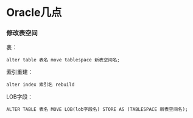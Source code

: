 # Oracle几点
### 修改表空间
表：
    
    alter table 表名 move tablespace 新表空间名;
索引重建：

    alter index 索引名 rebuild
LOB字段：
    
    ALTER TABLE 表名 MOVE LOB(lob字段名) STORE AS (TABLESPACE 新表空间名);


